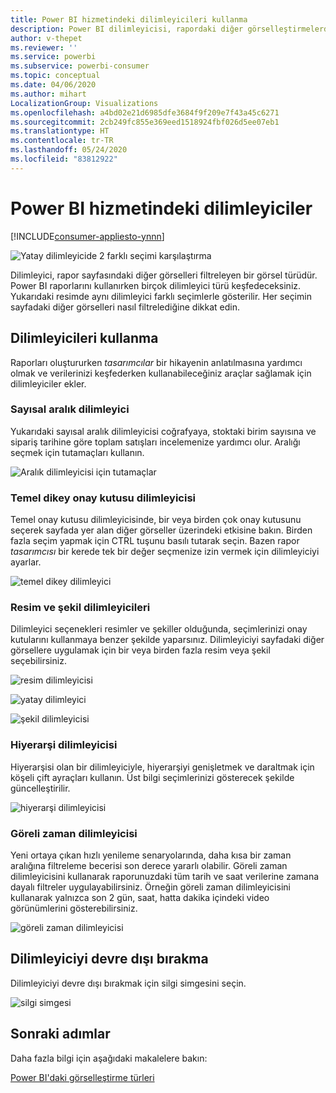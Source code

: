 ```yaml
---
title: Power BI hizmetindeki dilimleyicileri kullanma
description: Power BI dilimleyicisi, rapordaki diğer görselleştirmelerde gösterilen veri kümesi bölümünü daraltan alternatif bir filtreleme yöntemidir.
author: v-thepet
ms.reviewer: ''
ms.service: powerbi
ms.subservice: powerbi-consumer
ms.topic: conceptual
ms.date: 04/06/2020
ms.author: mihart
LocalizationGroup: Visualizations
ms.openlocfilehash: a4bd02e21d6985dfe3684f9f209e7f43a45c6271
ms.sourcegitcommit: 2cb249fc855e369eed1518924fbf026d5ee07eb1
ms.translationtype: HT
ms.contentlocale: tr-TR
ms.lasthandoff: 05/24/2020
ms.locfileid: "83812922"
---
```

# <a name="slicers-in-the-power-bi-service"></a>Power BI hizmetindeki dilimleyiciler

[!INCLUDE[consumer-appliesto-ynnn](../includes/consumer-appliesto-yynn.md)]

![Yatay dilimleyicide 2 farklı seçimi karşılaştırma](media/end-user-slicer/power-bi-slider.png)

Dilimleyici, rapor sayfasındaki diğer görselleri filtreleyen bir görsel türüdür. Power BI raporlarını kullanırken birçok dilimleyici türü keşfedeceksiniz. Yukarıdaki resimde aynı dilimleyici farklı seçimlerle gösterilir. Her seçimin sayfadaki diğer görselleri nasıl filtrelediğine dikkat edin.  


## <a name="how-to-use-slicers"></a>Dilimleyicileri kullanma
Raporları oluştururken *tasarımcılar* bir hikayenin anlatılmasına yardımcı olmak ve verilerinizi keşfederken kullanabileceğiniz araçlar sağlamak için dilimleyiciler ekler.

### <a name="numeric-range-slicer"></a>Sayısal aralık dilimleyici
 Yukarıdaki sayısal aralık dilimleyicisi coğrafyaya, stoktaki birim sayısına ve sipariş tarihine göre toplam satışları incelemenize yardımcı olur. Aralığı seçmek için tutamaçları kullanın. 

![Aralık dilimleyicisi için tutamaçlar](media/end-user-slicer/power-bi-handles.png)

### <a name="basic-vertical-checkbox-slicer"></a>Temel dikey onay kutusu dilimleyicisi

Temel onay kutusu dilimleyicisinde, bir veya birden çok onay kutusunu seçerek sayfada yer alan diğer görseller üzerindeki etkisine bakın. Birden fazla seçim yapmak için CTRL tuşunu basılı tutarak seçin. Bazen rapor *tasarımcısı* bir kerede tek bir değer seçmenize izin vermek için dilimleyiciyi ayarlar. 

![temel dikey dilimleyici](media/end-user-slicer/power-bi-basic.png)

### <a name="image-and-shape-slicers"></a>Resim ve şekil dilimleyicileri
Dilimleyici seçenekleri resimler ve şekiller olduğunda, seçimlerinizi onay kutularını kullanmaya benzer şekilde yaparsınız. Dilimleyiciyi sayfadaki diğer görsellere uygulamak için bir veya birden fazla resim veya şekil seçebilirsiniz. 

![resim dilimleyicisi](media/end-user-slicer/power-bi-image.png)    

![yatay dilimleyici](media/end-user-slicer/power-bi-horizontal.png)    

![şekil dilimleyicisi](media/end-user-slicer/power-bi-boxes.png)

### <a name="hierarchy-slicer"></a>Hiyerarşi dilimleyicisi

Hiyerarşisi olan bir dilimleyiciyle, hiyerarşiyi genişletmek ve daraltmak için köşeli çift ayraçları kullanın. Üst bilgi seçimlerinizi gösterecek şekilde güncelleştirilir.

![hiyerarşi dilimleyicisi](media/end-user-slicer/power-bi-hierarchy.png)

### <a name="relative-time-slicer"></a>Göreli zaman dilimleyicisi
Yeni ortaya çıkan hızlı yenileme senaryolarında, daha kısa bir zaman aralığına filtreleme becerisi son derece yararlı olabilir.
Göreli zaman dilimleyicisini kullanarak raporunuzdaki tüm tarih ve saat verilerine zamana dayalı filtreler uygulayabilirsiniz. Örneğin göreli zaman dilimleyicisini kullanarak yalnızca son 2 gün, saat, hatta dakika içindeki video görünümlerini gösterebilirsiniz. 

![göreli zaman dilimleyicisi](media/end-user-slicer/power-bi-relative-time.png)

## <a name="deactivate-a-slicer"></a>Dilimleyiciyi devre dışı bırakma
Dilimleyiciyi devre dışı bırakmak için silgi simgesini seçin.

![silgi simgesi](media/end-user-slicer/power-bi-eraser.png)

## <a name="next-steps"></a>Sonraki adımlar
Daha fazla bilgi için aşağıdaki makalelere bakın:

[Power BI'daki görselleştirme türleri](end-user-visualizations.md)

